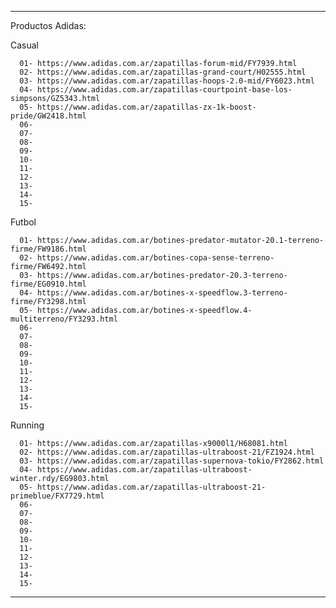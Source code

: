 -------------------------------------------------------------

Productos Adidas:

   Casual

      01- https://www.adidas.com.ar/zapatillas-forum-mid/FY7939.html
      02- https://www.adidas.com.ar/zapatillas-grand-court/H02555.html
      03- https://www.adidas.com.ar/zapatillas-hoops-2.0-mid/FY6023.html
      04- https://www.adidas.com.ar/zapatillas-courtpoint-base-los-simpsons/GZ5343.html
      05- https://www.adidas.com.ar/zapatillas-zx-1k-boost-pride/GW2418.html
      06- 
      07- 
      08- 
      09- 
      10- 
      11- 
      12- 
      13- 
      14- 
      15- 


   Futbol

      01- https://www.adidas.com.ar/botines-predator-mutator-20.1-terreno-firme/FW9186.html
      02- https://www.adidas.com.ar/botines-copa-sense-terreno-firme/FW6492.html
      03- https://www.adidas.com.ar/botines-predator-20.3-terreno-firme/EG0910.html
      04- https://www.adidas.com.ar/botines-x-speedflow.3-terreno-firme/FY3298.html
      05- https://www.adidas.com.ar/botines-x-speedflow.4-multiterreno/FY3293.html
      06- 
      07- 
      08- 
      09- 
      10- 
      11- 
      12- 
      13- 
      14- 
      15- 


   Running

      01- https://www.adidas.com.ar/zapatillas-x9000l1/H68081.html
      02- https://www.adidas.com.ar/zapatillas-ultraboost-21/FZ1924.html
      03- https://www.adidas.com.ar/zapatillas-supernova-tokio/FY2862.html
      04- https://www.adidas.com.ar/zapatillas-ultraboost-winter.rdy/EG9803.html
      05- https://www.adidas.com.ar/zapatillas-ultraboost-21-primeblue/FX7729.html
      06- 
      07- 
      08- 
      09- 
      10- 
      11- 
      12- 
      13- 
      14- 
      15- 

-------------------------------------------------------------